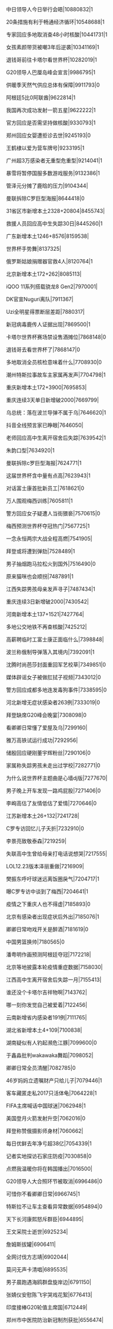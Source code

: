 中日领导人今日举行会晤|10880832|1

20条措施有利于畅通经济循环|10548688|1

专家回应多地取消查48小时核酸|10441731|1

女孩素颜带货被嘲3年后逆袭|10341169|1

退钱哥前往卡塔尔看世界杯|10282019|1

G20领导人巴厘岛峰会宣言|9986795|1

供暖季天然气供应总体有保障|9911793|0

阿根廷5比0阿联酋|9622814|1

我国再次成功发射一箭五星|9622222|1

官方回应是否需坚持做核酸|9330793|1

郑州回应女婴遭拒诊去世|9245193|0

王鹤棣以爱为营车牌号|9233195|1

广州超3万感染者无重型危重型|9214041|1

暴雪将暂停国服多数游戏服务|9132386|1

管泽元分摊了鹿晗的压力|9104344|

曼联拆除C罗巨型海报|8644418|0

31省区市新增本土2328+20804|8455743|

救援人员回应高中生失踪30日|8445260|1

广东新增本土1246+8576|8159538|

世界杯手势舞|8137325|

俄罗斯姑娘捐赠器官救4人|8120764|1

北京新增本土172+262|8085113|

iQOO 11系列搭载骁龙8 Gen2|7970001|

DK官宣Nuguri离队|7911367|

Uzi全明星得票断层差距|7880317|

新冠病毒鹿传人证据出现|7869500|1

卡塔尔世界杯赛场禁设售酒摊位|7868148|0

退钱哥去看世界杯了|7868147|0

多地取消全员核检意味着什么|7708930|0

潮州特斯拉事故车主家属再发声|7704798|1

重庆新增本土172+3900|7695853|

重庆连续3天单日新增破2000|7669799|

乌总统：落在波兰导弹不属于乌|7646620|1

抖音全线预言家已睁眼|7646050|

老师回应高中生离开宿舍后失踪|7639542|1

朱韵口型|7634920|1

曼联拆除c罗巨型海报|7624771|1

这届世界杯含中量有点高|7623943|1

对话富士康首批新员工|7618621|0

万人围观梅西训练|7605811|1

警方回应女子疑遭人当街猥亵|7570615|0

梅西预测世界杯夺冠热门|7567725|1

一念永恒两宗大战全程高燃|7541905|

拜登或将遭到弹劾|7528489|1

男子抽烟跑马拉松火到国外|7516490|0

原来猫咪也会顺拐|7487891|1

江西失踪男孩母亲发声寻子|7487434|1

重庆连续3日新增破2000|7430542|

河南新增本土137+1521|7427764|

多地公交地铁不再查核酸|7425212|

高薪聘临时工富士康正面临什么|7398848|

波兰称俄制导弹落入其境内|7392091|1

沈腾时尚芭莎封面重回军艺校草|7349851|0

媒体辟谣女子被做肛拭子视频|7343012|0

警方回应成都多地连发毒狗事件|7338595|0

河北新增无症状感染者263例|7333019|0

拜登缺席G20峰会晚宴|7308098|0

看卿卿日常懂了爱屋及乌|7299160|

雅万高铁试运行成功|7292956|

储殷回应硬刚董宇辉粉丝|7290106|0

家属称失踪男孩未走出过学校|7282771|0

为什么说世界杯主题曲是心墙dj版|7277670|

男子晚上开车发现一路鸡屁股|7271406|0

李峋高估了友情低估了爱情|7270646|0

江苏新增本土26+132|7241728|

C罗专访回忆儿子夭折|7232910|0

李景亮致敬泰森|7219259|

失联高中生曾给母亲打电话说想哭|7217555|

LOL12.23版本泽丽重做|7216909|

樊振东呼吁球迷远离饭圈戾气|7204717|1

曝C罗专访中谈到了梅西|7204641|1

疫情之下重庆人也不得虚|7185893|0

北京有感染者出现症状后外出|7185076|1

卿卿日常吻戏开关是醉酒|7181619|0

中国男篮换帅|7180565|0

潘粤明作画预测阿根廷夺冠|7172218|

北京等地披露本轮疫情重症数据|7158030|

江西高中生离开宿舍后失踪一月|7155413|

谁还没个卡塔尔吉祥物啊|7143762|

哪一刻你发觉自己被爱着|7122456|

云南新增省内感染者191例|7111765|

湖北省新增本土4+109|7100838|

湖南疑似有人钓起濒危江豚|7099600|0

于鑫淼批判wakawaka舞蹈|7098052|

卿卿日常全员清醒|7082785|0

46岁妈妈立遗嘱财产只给儿子|7079446|1

客车藏匿走私2017只活体龟|7064228|1

FIFA主席喊话中国球迷|7062948|1

美国登月火箭发射升空|7062016|0

拜登称赞俄摄影师身材|7060662|

每日优鲜去年净亏超38亿|7054339|1

记者实地探访石家庄防疫|7030858|0

点燃我温暖你将在韩国播出|7016500|

G20领导人大合照环节被取消|6996486|0

可惜你不看卿卿日常|6966745|1

特斯拉不让车主查看异常数据|6954894|0

天下长河康熙怒斥群臣|6944895|

王文采院士逝世|6925234|

詹姆斯拔罐|6906411|

全网讨伐方志靖|6902044|

莫问无声卡清唱|6895535|

男子晨跑遇海鸥群盘旋岸边|6791150|

张婧仪安慰陈飞宇哭戏花絮|6776413|

印度接棒G20轮值主席国|6712449|

郑州市中医院防治新冠制剂获批|6556474|

